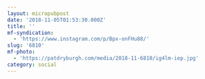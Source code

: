 ```yaml
---
layout: micropubpost
date: '2018-11-05T01:53:30.000Z'
title: ''
mf-syndication:
  - 'https://www.instagram.com/p/Bpx-onFHu88/'
slug: '6810'
mf-photo:
  - 'https://patdryburgh.com/media/2018-11-6810/ig4lm-iep.jpg'
category: social
---
```

